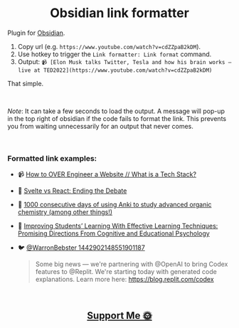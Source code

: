 
<h1 align="center">
  Obsidian link formatter
</h1>


Plugin for [Obsidian](https://obsidian.md).

1. Copy url (e.g. `https://www.youtube.com/watch?v=cdZZpaB2kDM`).
2. Use hotkey to trigger the `Link formatter: Link format` command.
3. Output: `📹 [Elon Musk talks Twitter, Tesla and how his brain works — live at TED2022](https://www.youtube.com/watch?v=cdZZpaB2kDM)`

That simple.

<br>

_Note_: It can take a few seconds to load the output. A message will pop-up in the top right of obsidian if the code fails to format the link. This prevents you from waiting unnecessarily for an output that never comes.

<br>

### Formatted link examples:

- 📹 [How to OVER Engineer a Website // What is a Tech Stack?](https://www.youtube.com/watch?v=Sxxw3qtb3_g)

- 📰 [Svelte vs React: Ending the Debate](http://web.archive.org/web/20211015215334/https://massivepixel.io/blog/svelte-vs-react/)

- 💬 [1000 consecutive days of using Anki to study advanced organic chemistry (among other things!)](https://web.archive.org/web/20210828162032/https://www.reddit.com/r/Anki/comments/om9zo6/1000_consecutive_days_of_using_anki_to_study/)

- 🔬 [Improving Students’ Learning With Effective Learning Techniques: Promising Directions From Cognitive and Educational Psychology](https://sci-hub.se/10.1177/1529100612453266)

- 🐦 [@WarronBebster 1442902148551901187](http://web.archive.org/web/20220119063529/https://twitter.com/WarronBebster/status/1442902148551901187)
	> Some big news — we're partnering with @OpenAI to bring Codex features to @Replit. We're starting today with generated code explanations. Learn more here: https://blog.replit.com/codex

<br>

<h2 align="center">
  <a href="https://nogira.github.io/generate/donate.html" ><b>Support Me 🌞</b></a>
</h2>
